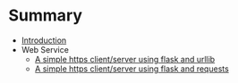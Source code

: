 # Summary

* [Introduction](README.md)
* Web Service
    * [A simple https client/server using flask and urllib](web-service/https-using-flask-urllib.md)
    * [A simple https client/server using flask and requests](web-service/https-using-flask-urllib.md)
